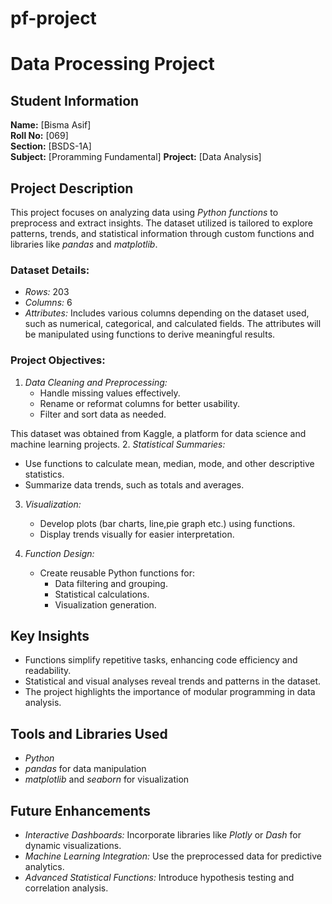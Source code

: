 # pf-project
# Data Processing Project

## Student Information
**Name:** [Bisma Asif]  
**Roll No:** [069]  
**Section:** [BSDS-1A]  
**Subject:** [Proramming Fundamental]
**Project:** [Data Analysis]

## Project Description
This project focuses on analyzing data using *Python functions* to preprocess and extract insights. The dataset utilized is tailored to explore patterns, trends, and statistical information through custom functions and libraries like *pandas* and *matplotlib*.

### Dataset Details:
- *Rows:* 203
- *Columns:* 6
- *Attributes:* Includes various columns depending on the dataset used, such as numerical, categorical, and calculated fields. The attributes will be manipulated using functions to derive meaningful results.

### Project Objectives:
1. *Data Cleaning and Preprocessing:*
   - Handle missing values effectively.
   - Rename or reformat columns for better usability.
   - Filter and sort data as needed.

This dataset was obtained from Kaggle, a platform for data science and machine learning projects.
2. *Statistical Summaries:*
   - Use functions to calculate mean, median, mode, and other descriptive statistics.
   - Summarize data trends, such as totals and averages.

3. *Visualization:*
   - Develop plots (bar charts, line,pie graph etc.) using functions.
   - Display trends visually for easier interpretation.

4. *Function Design:*
   - Create reusable Python functions for:
     - Data filtering and grouping.
     - Statistical calculations.
     - Visualization generation.

## Key Insights
- Functions simplify repetitive tasks, enhancing code efficiency and readability.
- Statistical and visual analyses reveal trends and patterns in the dataset.
- The project highlights the importance of modular programming in data analysis.

## Tools and Libraries Used
- *Python*
- *pandas* for data manipulation
- *matplotlib* and *seaborn* for visualization

## Future Enhancements
- *Interactive Dashboards:* Incorporate libraries like *Plotly* or *Dash* for dynamic visualizations.
- *Machine Learning Integration:* Use the preprocessed data for predictive analytics.
- *Advanced Statistical Functions:* Introduce hypothesis testing and correlation analysis.
